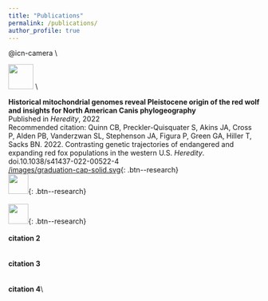 ```yaml
---
title: "Publications"
permalink: /publications/
author_profile: true
---
```


@icn-camera \

<img src="https://raw.githubusercontent.com/FortAwesome/Font-Awesome/6.x/svgs/solid/crown.svg" width="50" height="50"> \

**Historical mitochondrial genomes reveal Pleistocene origin of the red wolf and insights for North American Canis phylogeography** \
Published in *Heredity*, 2022 \
Recommended citation: Quinn CB, Preckler-Quisquater S, Akins JA, Cross P, Alden PB, Vanderzwan SL, Stephenson JA, Figura P, Green GA, Hiller T, Sacks BN. 2022. Contrasting genetic trajectories of endangered and expanding red fox populations in the western U.S. *Heredity*. doi.10.1038/s41437-022-00522-4 \
[/images/graduation-cap-solid.svg](https://squisquater.github.io/research/){: .btn--research} \
[<img src="https://github.com/FortAwesome/Font-Awesome/blob/6.x/svgs/regular/address-book.svg" width="40" height="40">](https://squisquater.github.io/research/){: .btn--research} \
\
[<img src="https://raw.githubusercontent.com/FortAwesome/Font-Awesome/6.x/svgs/regular/file-lines.svg" width="40" height="40">](https://onlinelibrary.wiley.com/doi/abs/10.1111/mec.16048){: .btn--research} \
\
**citation 2**\
\
\
**citation 3**\
\
\
**citation 4**\